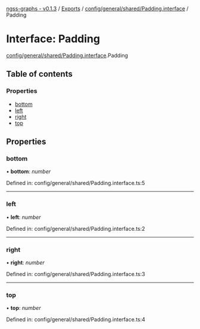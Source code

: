 [ngss-graphs - v0.1.3](../README.md) / [Exports](../modules.md) / [config/general/shared/Padding.interface](../modules/config_general_shared_padding_interface.md) / Padding

# Interface: Padding

[config/general/shared/Padding.interface](../modules/config_general_shared_padding_interface.md).Padding

## Table of contents

### Properties

- [bottom](config_general_shared_padding_interface.padding.md#bottom)
- [left](config_general_shared_padding_interface.padding.md#left)
- [right](config_general_shared_padding_interface.padding.md#right)
- [top](config_general_shared_padding_interface.padding.md#top)

## Properties

### bottom

• **bottom**: *number*

Defined in: config/general/shared/Padding.interface.ts:5

___

### left

• **left**: *number*

Defined in: config/general/shared/Padding.interface.ts:2

___

### right

• **right**: *number*

Defined in: config/general/shared/Padding.interface.ts:3

___

### top

• **top**: *number*

Defined in: config/general/shared/Padding.interface.ts:4

